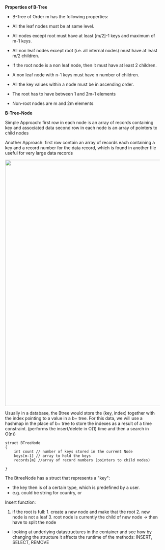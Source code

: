 
**Properties of B-Tree**
- B-Tree of Order m has the following properties:
- All the leaf nodes must be at same level.
- All nodes except root must have at least [m/2]-1 keys and maximum of m-1 keys.
- All non leaf nodes except root (i.e. all internal nodes) must have at least m/2 children.
- If the root node is a non leaf node, then it must have at least 2 children.
- A non leaf node with n-1 keys must have n number of children.
- All the key values within a node must be in ascending order.

- The root has to have between 1 and 2m-1 elements
- Non-root nodes are m and 2m elements


**B-Tree-Node**

Simple Approach:
first row in each node is an array of records containing key and associated data
second row in each node is an array of pointers to child nodes

Another Approach:
first row contain an array of records each containing a key and a record number for the data record, which is found in another file
useful for very large data records


<img src="https://cis.stvincent.edu/html/tutorials/swd/btree/multiway.gif" width="800">

Usually in a database, the Btree would store the (key, index) together with the index pointing to a value in a b+ tree. 
For this data, we will use a hashmap in the place of b+ tree to store the indexes as a result of a time constraint. (performs the insert/delete in O(1) time and then a search in O(n))

```
struct BTreeNode
{
    int count // number of keys stored in the current Node
    keys[m-1] // array to hold the keys 
    records[m] //array of record numbers (pointers to child nodes)

}
``` 

The BtreeNode has a struct that represents a "key": 
- the key then is of a certain type, which is predefined by a user. 
- e.g. could be string for country, or 


Insert function:
1. if the root is full:
        1. create a new node and make that the root 
        2. new node is not a leaf
        3. root node is currently the child of new node 
        -> then have to split the node
        

- looking at underlying datastructures in the container and see how by changing the structure it affects the runtime of the methods: INSERT, SELECT, REMOVE



